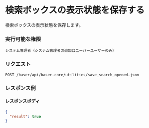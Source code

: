 # 検索ボックスの表示状態を保存する

検索ボックスの表示状態を保存します。

### 実行可能な権限
```
システム管理者（システム管理者の追加はユーパーユーザーのみ）
```

### リクエスト
```
POST /baser/api/baser-core/utilities/save_search_opened.json
```

### レスポンス例
#### レスポンスボディ
```json
{
  "result": true
}

```
